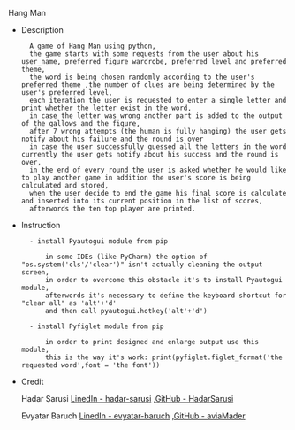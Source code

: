Hang Man

* Description

        A game of Hang Man using python,
        the game starts with some requests from the user about his user_name, preferred figure wardrobe, preferred level and preferred theme,
        the word is being chosen randomly according to the user's preferred theme ,the number of clues are being determined by the user's preferred level,
        each iteration the user is requested to enter a single letter and print whether the letter exist in the word,
        in case the letter was wrong another part is added to the output of the gallows and the figure,
        after 7 wrong attempts (the human is fully hanging) the user gets notify about his failure and the round is over
        in case the user successfully guessed all the letters in the word currently the user gets notify about his success and the round is over,
        in the end of every round the user is asked whether he would like to play another game in addition the user's score is being calculated and stored,
        when the user decide to end the game his final score is calculate and inserted into its current position in the list of scores,
        afterwords the ten top player are printed.

* Instruction

        - install Pyautogui module from pip 

            in some IDEs (like PyCharm) the option of "os.system('cls'/'clear')" isn't actually cleaning the output screen,
            in order to overcome this obstacle it's to install Pyautogui module,
            afterwords it's necessary to define the keyboard shortcut for "clear all" as 'alt'+'d'
            and then call pyautogui.hotkey('alt'+'d')

        - install Pyfiglet module from pip

            in order to print designed and enlarge output use this module,
            this is the way it's work: print(pyfiglet.figlet_format('the requested word',font = 'the font'))

* Credit

  Hadar Sarusi 
    [LinedIn - hadar-sarusi](https://www.linkedin.com/in/hadar-sarusi) ,[GitHub - HadarSarusi](https://github.com/HadarSarusi)

  Evyatar Baruch
    [LinedIn - evyatar-baruch](https://www.linkedin.com/in/evyatar-baruch-0947a3244) ,[GitHub - aviaMader](https://github.com/aviaMader)